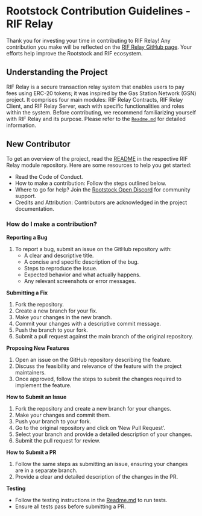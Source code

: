 # Rootstock Contribution Guidelines - RIF Relay
Thank you for investing your time in contributing to RIF Relay! Any contribution you make will be reflected on the [RIF Relay GitHub page](https://github.com/rsksmart/rif-relay). Your efforts help improve the Rootstock and RIF ecosystem.

## Understanding the Project
RIF Relay is a secure transaction relay system that enables users to pay fees using ERC-20 tokens; it was inspired by the Gas Station Network (GSN) project. It comprises four main modules: RIF Relay Contracts, RIF Relay Client, and RIF Relay Server, each with specific functionalities and roles within the system.
Before contributing, we recommend familiarizing yourself with RIF Relay and its purpose. Please refer to the [`Readme.md`](https://github.com/rsksmart/rif-relay#readme) for detailed information. 

## New Contributor
To get an overview of the project, read the [README](https://github.com/rsksmart/rif-relay#rif-relay) in the respective RIF Relay module repository. Here are some resources to help you get started:
- Read the Code of Conduct.
- How to make a contribution: Follow the steps outlined below.
- Where to go for help? Join the [Rootstock Open Discord](https://rootstock.io/discord) for community support.
- Credits and Attribution: Contributors are acknowledged in the project documentation.

### How do I make a contribution?

**Reporting a Bug**
1. To report a bug, submit an issue on the GitHub repository with:
   - A clear and descriptive title.
   - A concise and specific description of the bug.
   - Steps to reproduce the issue.
   - Expected behavior and what actually happens.
   - Any relevant screenshots or error messages.

**Submitting a Fix**
1. Fork the repository.
2. Create a new branch for your fix.
3. Make your changes in the new branch.
4. Commit your changes with a descriptive commit message.
5. Push the branch to your fork.
6. Submit a pull request against the main branch of the original repository.

**Proposing New Features**
1. Open an issue on the GitHub repository describing the feature.
2. Discuss the feasibility and relevance of the feature with the project maintainers.
3. Once approved, follow the steps to submit the changes required to implement the feature.

**How to Submit an Issue**
1. Fork the repository and create a new branch for your changes.
2. Make your changes and commit them.
3. Push your branch to your fork.
4. Go to the original repository and click on ‘New Pull Request’.
5. Select your branch and provide a detailed description of your changes.
6. Submit the pull request for review.

**How to Submit a PR**
1. Follow the same steps as submitting an issue, ensuring your changes are in a separate branch.
2. Provide a clear and detailed description of the changes in the PR.

**Testing**
- Follow the testing instructions in the [Readme.md](https://github.com/rsksmart/rif-relay#readme) to run tests.
- Ensure all tests pass before submitting a PR.

